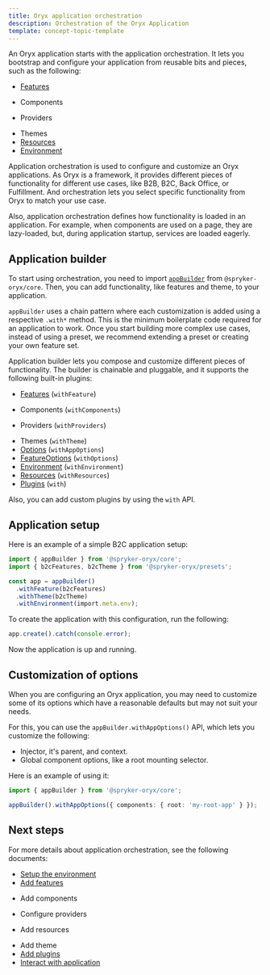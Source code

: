```yaml
---
title: Oryx application orchestration
description: Orchestration of the Oryx Application
template: concept-topic-template
---
```


An Oryx application starts with the application orchestration. It lets you bootstrap and configure your application from reusable bits and pieces, such as the following:

- [Features](./app-feature.md)
<!-- TODO: Link to components -->
- Components
<!-- TODO: Link to providers -->
- Providers
<!-- TODO: Link to themes -->
- Themes
- [Resources](./resources.md)
- [Environment](./app-environment.md)

Application orchestration is used to configure and customize an Oryx applications. As Oryx is a framework, it provides different pieces of functionality for different use cases, like B2B, B2C, Back Office, or Fulfillment. And orchestration lets you select specific functionality from Oryx to match your use case.

Also, application orchestration defines how functionality is loaded in an application. For example, when components are used on a page, they are lazy-loaded, but, during application startup, services are loaded eagerly.

## Application builder

To start using orchestration, you need to import [`appBuilder`](./app-builder.md) from `@spryker-oryx/core`. Then, you can add functionality, like features and theme, to your application.

`appBuilder` uses a chain pattern where each customization is added using a respective `.with*` method. This is the minimum boilerplate code required for an application to work. Once you start building more complex use cases, instead of using a preset<!-- add a link to presets-->, we recommend extending a preset or creating your own feature set.

Application builder lets you compose and customize different pieces of functionality. The builder is chainable and pluggable, and it supports the following built-in plugins:

- [Features](./app-feature.md) (`withFeature`)
<!-- TODO: Link to components -->
- Components (`withComponents`)
<!-- TODO: Link to providers -->
- Providers (`withProviders`)
<!-- TODO: Link to themes -->
- Themes (`withTheme`)
- [Options](#options) (`withAppOptions`)
- [FeatureOptions](./app-feature.md) (`withOptions`)
- [Environment](./app-environment.md) (`withEnvironment`)
- [Resources](./resources.md) (`withResources`)
- [Plugins](./app-plugins.md) (`with`)

Also, you can add custom plugins by using the `with` API.

## Application setup

Here is an example of a simple B2C application setup:

```ts
import { appBuilder } from '@spryker-oryx/core';
import { b2cFeatures, b2cTheme } from '@spryker-oryx/presets';

const app = appBuilder()
  .withFeature(b2cFeatures)
  .withTheme(b2cTheme)
  .withEnvironment(import.meta.env);
```

To create the application with this configuration, run the following:

```ts
app.create().catch(console.error);
```

Now the application is up and running.

## Customization of options

When you are configuring an Oryx application, you may need to customize some of its options which have a reasonable defaults but may not suit your needs.

For this, you can use the `appBuilder.withAppOptions()` API, which lets you customize the following:

- Injector, it's parent, and context.
- Global component options, like a root mounting selector.

Here is an example of using it:

```ts
import { appBuilder } from '@spryker-oryx/core';

appBuilder().withAppOptions({ components: { root: 'my-root-app' } });
```

## Next steps

For more details about application orchestration, see the following documents:

- [Setup the environment](./app-environment.md)
- [Add features](./app-feature.md)
<!-- TODO: Link to components -->
- Add components
<!-- TODO: Link to providers -->
- Configure providers
<!-- TODO: Link to resources -->
- Add resources
<!-- TODO: Link to theme -->
- Add theme
- [Add plugins](./app-plugins.md)
- [Interact with application](./app.md)
